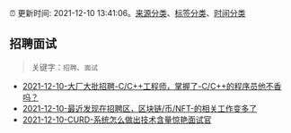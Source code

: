 :alarm_clock: 更新时间: 2021-12-10 13:41:06。[来源分类](../README.md)、[标签分类](../TAGS.md)、[时间分类](../TIMELINE.md)

## 招聘面试


> 关键字：`招聘`、`面试`



- [2021-12-10-大厂大批招聘-C/C++工程师，掌握了-C/C++的程序员他不香吗？](https://www.v2ex.com/t/821419) 
- [2021-12-10-最近发现在招聘区，区块链/币/NFT-的相关工作变多了](https://www.v2ex.com/t/821397) 
- [2021-12-10-CURD-系统怎么做出技术含量惊艳面试官](https://toutiao.io/k/0hurrgr) 